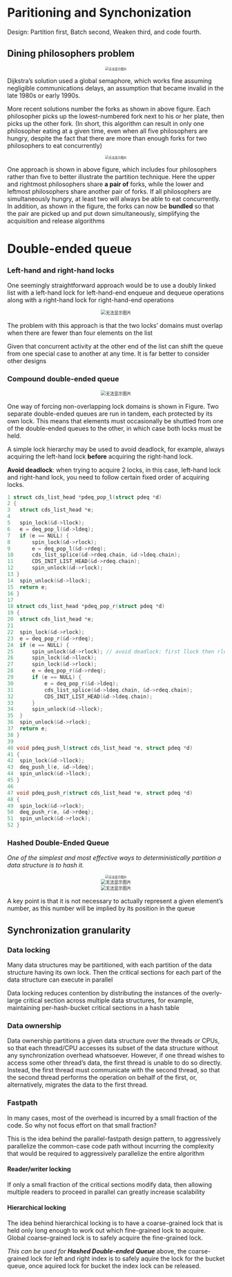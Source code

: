 # Paritioning and Synchonization

Design: Partition first, Batch second, Weaken third, and code fourth.



## Dining philosophers problem

<div>			<!--块级封装-->
    <center>	<!--将图片和文字居中-->
    <img src="media/diningphilo.jpg"
         alt="无法显示图片"
         style="zoom:50%"/>
    <br>		<!--换行-->
    </center>
</div>

Dĳkstra’s solution used a global semaphore, which works fine assuming negligible communications delays, an assumption that became invalid in the late 1980s or early 1990s.

More recent solutions number the forks as shown in above figure. Each philosopher picks up the lowest-numbered fork next to his or her plate, then picks up the other fork. (In short, this algorithm can result in only one philosopher eating at a given time, even when all five philosophers are hungry, despite the fact that there are more than enough forks for two philosophers to eat concurrently)

<div>			<!--块级封装-->
    <center>	<!--将图片和文字居中-->
    <img src="media/paritioneddining.jpg"
         alt="无法显示图片"
         style="zoom:50%"/>
    <br>		<!--换行-->
    </center>
</div>

One approach is shown in above figure, which includes four philosophers rather than five to better illustrate the partition technique. Here the upper and rightmost philosophers share **a pair of** forks, while the lower and leftmost philosophers share another pair of forks. If all philosophers are simultaneously hungry, at least two will always be able to eat concurrently. In addition, as shown in the figure, the forks can now be **bundled** so that the pair are picked up and put down simultaneously, simplifying the acquisition and release algorithms



# Double-ended queue

### Left-hand and right-hand locks

One seemingly straightforward approach would be to use a doubly linked list with a left-hand lock for left-hand-end enqueue and dequeue operations along with a right-hand lock for right-hand-end operations

<div>			<!--块级封装-->
    <center>	<!--将图片和文字居中-->
    <img src="media/lrlocks.jpg"
         alt="无法显示图片"
         style="zoom:70%"/>
    <br>		<!--换行-->
    </center>
</div>

The problem with this approach is that the two locks’ domains must overlap when there are fewer than four elements on the list

Given that concurrent activity at the other end of the list can shift the queue from one special case to another at any time. It is far better to consider other designs

### Compound double-ended queue

<div>			<!--块级封装-->
    <center>	<!--将图片和文字居中-->
    <img src="media/compounddeq.jpg"
         alt="无法显示图片"
         style="zoom:70%"/>
    <br>		<!--换行-->
    </center>
</div>

One way of forcing non-overlapping lock domains is shown in Figure. Two separate double-ended queues are run in tandem, each protected by its own lock. This means that elements must occasionally be shuttled from one of the double-ended queues to the other, in which case both locks must be held.

 A simple lock hierarchy may be used to avoid deadlock, for example, always acquiring the left-hand lock **before** acquiring the right-hand lock.

**Avoid deadlock**: when trying to acquire 2 locks, in this case, left-hand lock and right-hand lock, you need to follow certain fixed order of acquiring locks.

```C
1 struct cds_list_head *pdeq_pop_l(struct pdeq *d)
2 {
3 	struct cds_list_head *e;
4
5 	spin_lock(&d->llock);
6 	e = deq_pop_l(&d->ldeq);
7 	if (e == NULL) {
8 		spin_lock(&d->rlock);
9 		e = deq_pop_l(&d->rdeq);
10 		cds_list_splice(&d->rdeq.chain, &d->ldeq.chain);
11 		CDS_INIT_LIST_HEAD(&d->rdeq.chain);
12 		spin_unlock(&d->rlock);
13 }
14 	spin_unlock(&d->llock);
15 	return e;
16 }
17
18 struct cds_list_head *pdeq_pop_r(struct pdeq *d)
19 {
20 	struct cds_list_head *e;
21
22 	spin_lock(&d->rlock);
23 	e = deq_pop_r(&d->rdeq);
24 	if (e == NULL) {
25 		spin_unlock(&d->rlock); // avoid deadlock: first llock then rlock
26 		spin_lock(&d->llock);
27 		spin_lock(&d->rlock);
28 		e = deq_pop_r(&d->rdeq);
29 		if (e == NULL) {
30 			e = deq_pop_r(&d->ldeq);
31 			cds_list_splice(&d->ldeq.chain, &d->rdeq.chain);
32 			CDS_INIT_LIST_HEAD(&d->ldeq.chain);
33 		}
34 		spin_unlock(&d->llock);
35 	}
36 	spin_unlock(&d->rlock);
37 	return e;
38 }
39
40 void pdeq_push_l(struct cds_list_head *e, struct pdeq *d)
41 {
42 	spin_lock(&d->llock);
43 	deq_push_l(e, &d->ldeq);
44 	spin_unlock(&d->llock);
45 }
46
47 void pdeq_push_r(struct cds_list_head *e, struct pdeq *d)
48 {
49 	spin_lock(&d->rlock);
50 	deq_push_r(e, &d->rdeq);
51 	spin_unlock(&d->rlock);
52 }
```







### Hashed Double-Ended Queue

*One of the simplest and most effective ways to deterministically partition a data structure is to hash it.*

<div>			<!--块级封装-->
    <center>	<!--将图片和文字居中-->
    <img src="media/hasheddeq.jpg"
         alt="无法显示图片"
         style="zoom:50%"/>
    <br>		<!--换行-->
    </center>
</div>

<div>			<!--块级封装-->
    <center>	<!--将图片和文字居中-->
    <img src="media/hasheddeqintert.jpg"
         alt="无法显示图片"
         style="zoom:70%"/>
    <br>		<!--换行-->
    </center>
</div>

<div>			<!--块级封装-->
    <center>	<!--将图片和文字居中-->
    <img src="media/hasheddeq16.jpg"
         alt="无法显示图片"
         style="zoom:70%"/>
    <br>		<!--换行-->
    </center>
</div>

A key point is that it is not necessary to actually represent a given element’s number, as this number will be implied by its position in the queue



## Synchronization granularity

### Data locking

Many data structures may be partitioned, with each partition of the data structure having its own lock. Then the critical sections for each part of the data structure can execute in parallel

Data locking reduces contention by distributing the instances of the overly-large critical section across multiple data structures, for example, maintaining per-hash-bucket critical sections in a hash table

### Data ownership

Data ownership partitions a given data structure over the threads or CPUs, so that each thread/CPU accesses its subset of the data structure without any synchronization overhead whatsoever. However, if one thread wishes to access some other thread’s data, the first thread is unable to do so directly. Instead, the first thread must communicate with the second thread, so that the second thread performs the operation on behalf of the first, or, alternatively, migrates the data to the first thread.

### Fastpath

In many cases, most of the overhead is incurred by a small fraction of the code. So why not focus effort on that small fraction?

This is the idea behind the parallel-fastpath design pattern, to aggressively parallelize the common-case code path without incurring the complexity that would be required to aggressively parallelize the entire algorithm

#### Reader/writer locking

If only a small fraction of the critical sections modify data, then allowing multiple readers to proceed in parallel can greatly increase scalability

#### Hierarchical locking

The idea behind hierarchical locking is to have a coarse-grained lock that is held only long enough to work out which fine-grained lock to acquire. Global coarse-grained lock is to safely acquire the fine-grained lock.

*This can be used for **Hashed Double-ended  Queue*** above, the coarse-grained lock for left and right index is to safely aquire the lock for the bucket queue, once aquired lock for bucket the index lock can be released.

